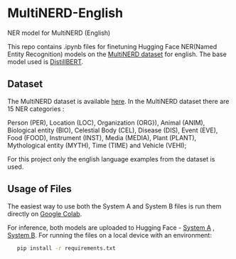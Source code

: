 # MultiNERD-English
NER model for MultiNERD (English) 

This repo contains .ipynb files  for finetuning Hugging Face NER(Named Entity Recognition) models on the [MultiNERD dataset](https://github.com/Babelscape/multinerd) for english. The base model used is [DistillBERT](https://huggingface.co/docs/transformers/model_doc/distilbert).

## Dataset
The MultiNERD dataset is available [here](https://huggingface.co/datasets/Babelscape/multinerd).
In the MultiNERD dataset there are 15 NER  categories :

Person (PER), Location (LOC), Organization (ORG}), Animal (ANIM), Biological entity (BIO), Celestial Body (CEL), Disease (DIS), Event (EVE), Food (FOOD), Instrument (INST), Media (MEDIA), Plant (PLANT), Mythological entity (MYTH), Time (TIME) and Vehicle (VEHI);

For this project only the english language examples from the dataset is used.
 
## Usage of Files
The easiest way to use both the System A and System B files is run them directly on [Google Colab](https://colab.google/). 

For inference, both models are uploaded to Hugging Face - [System A](https://huggingface.co/doomnova/distilbert_system_A) , [System B](https://huggingface.co/doomnova/distilbert_system_B).
For running the files on a local device with an environment:

 ```bash
    pip install -r requirements.txt
 ```
